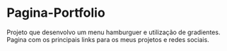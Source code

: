 # Pagina-Portfolio
Projeto que desenvolvo um menu hamburguer e utilização de gradientes.
Pagina com os principais links para os meus projetos e redes sociais.
